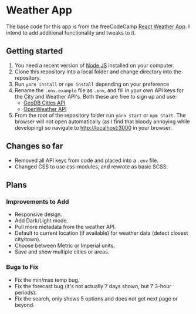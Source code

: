 # Weather App

The base code for this app is from the freeCodeCamp [React Weather
App](https://www.freecodecamp.org/news/use-react-and-apis-to-build-a-weather-app/).
I intend to add additional functionality and tweaks to it.

## Getting started

1) You need a recent version of [Node JS](https://nodejs.org) installed on your computer.
2) Clone this repository into a local folder and change directory into the repository.
3) Run `yarn install` or `npm install` depending on your preference
4) Rename the `.env.example` file as `.env`, and fill in your own API keys for
   the City and Weather API's. Both these are free to sign up and use:
   - [GeoDB Cities API](https://rapidapi.com/wirefreethought/api/geodb-cities/)
   - [OpenWeather API](https://openweathermap.org/)
5) From the root of the repository folder run `yarn start` or `npm start`. The
   browser will not open automatically (as I find that bloody annoying while
   developing) so navigate to <http://localhost:3000> in your browser.

## Changes so far

- Removed all API keys from code and placed into a `.env` file.
- Changed CSS to use css-modules, and rewrote as basic SCSS.

## Plans

### Improvements to Add

- Responsive design.
- Add Dark/Light mode.
- Pull more metadata from the weather API.
- Default to current location (if available) for weather data (detect closest
  city/town).
- Choose between Metric or Imperial units.
- Save and show multiple cities or areas.

### Bugs to Fix

- Fix the min/max temp bug.
- Fix the forecast bug (it's not actually 7 days shown, but 7 3-hour periods).
- Fix the search, only shows 5 options and does not get next page or beyond.
